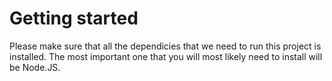 # Getting started
Please make sure that all the dependicies that we need to run this project is installed. The most important one that you will most likely need to install will be Node.JS.
